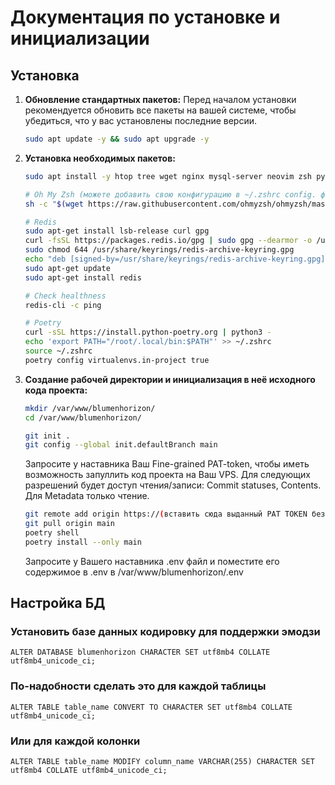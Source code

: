 # Документация по установке и инициализации

## Установка

1. **Обновление cтандартных пакетов:**
   Перед началом установки рекомендуется обновить все пакеты на вашей системе, чтобы убедиться, что у вас установлены последние версии.

   ```bash
   sudo apt update -y && sudo apt upgrade -y
   ```

2. **Установка необходимых пакетов:**

    ```bash
    sudo apt install -y htop tree wget nginx mysql-server neovim zsh python3-dev default-libmysqlclient-dev build-essential pkg-config

    # Oh My Zsh (можете добавить свою конфигурацию в ~/.zshrc config. файл)
    sh -c "$(wget https://raw.githubusercontent.com/ohmyzsh/ohmyzsh/master/tools/install.sh -O -)"

    # Redis
    sudo apt-get install lsb-release curl gpg
    curl -fsSL https://packages.redis.io/gpg | sudo gpg --dearmor -o /usr/share/keyrings/redis-archive-keyring.gpg
    sudo chmod 644 /usr/share/keyrings/redis-archive-keyring.gpg
    echo "deb [signed-by=/usr/share/keyrings/redis-archive-keyring.gpg] https://packages.redis.io/deb $(lsb_release -cs) main" | sudo tee /etc/apt/sources.list.d/redis.list
    sudo apt-get update
    sudo apt-get install redis

    # Check healthness
    redis-cli -c ping

    # Poetry
    curl -sSL https://install.python-poetry.org | python3 -
    echo 'export PATH="/root/.local/bin:$PATH"' >> ~/.zshrc
    source ~/.zshrc
    poetry config virtualenvs.in-project true
    ```

3. **Создание рабочей директории и инициализация в неё исходного кода проекта:**

    ```bash
    mkdir /var/www/blumenhorizon/
    cd /var/www/blumenhorizon/

    git init .
    git config --global init.defaultBranch main
    ```

    Запросите у наставника Ваш Fine-grained PAT-token, чтобы иметь возможность запуллить код проекта на Ваш VPS.
    Для следующих разрешений будет доступ чтения/записи: Commit statuses, Contents.
    Для Metadata только чтение.

    ```bash
    git remote add origin https://(вставить сюда выданный PAT TOKEN без скобочек)>@github.com/Leviinson/BlumenHorizon.git
    git pull origin main
    poetry shell
    poetry install --only main
    ```

    Запросите у Вашего наставника .env файл и поместите его содержимое в .env в /var/www/blumenhorizon/.env

## Настройка БД

### Установить базе данных кодировку для поддержки эмодзи

`ALTER DATABASE blumenhorizon CHARACTER SET utf8mb4 COLLATE utf8mb4_unicode_ci;`

### По-надобности сделать это для каждой таблицы

`ALTER TABLE table_name CONVERT TO CHARACTER SET utf8mb4 COLLATE utf8mb4_unicode_ci;`

### Или для каждой колонки

`ALTER TABLE table_name MODIFY column_name VARCHAR(255) CHARACTER SET utf8mb4 COLLATE utf8mb4_unicode_ci;`
